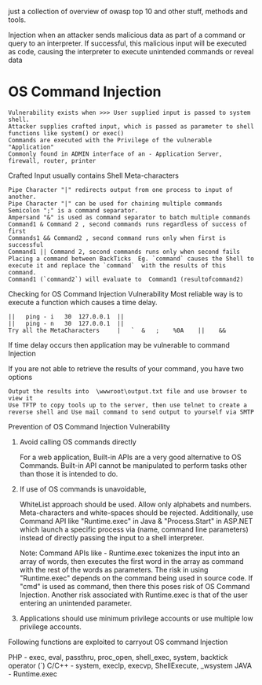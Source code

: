 just a collection of overview of owasp top 10 and other stuff, methods and tools. 

Injection 
when an attacker sends malicious data as part of a command or query to an interpreter. If successful, this malicious input will be executed as code, causing the interpreter to execute unintended commands or reveal data

OS Command Injection
==============================================================================

    Vulnerability exists when >>> User supplied input is passed to system shell.
    Attacker supplies crafted input, which is passed as parameter to shell functions like system() or exec() 
    Commands are executed with the Privilege of the vulnerable "Application"
    Commonly found in ADMIN interface of an - Application Server, firewall, router, printer


Crafted Input usually contains Shell Meta-characters

    Pipe Character "|" redirects output from one process to input of another.
    Pipe Character "|" can be used for chaining multiple commands
    Semicolon ";" is a command separator.
    Ampersand "&" is used as command separator to batch multiple commands
    Command1 & Command 2 , second commands runs regardless of success of first
    Commands1 && Command2 , second command runs only when first is successful
    Command1 || Command 2, second commands runs only when second fails
    Placing a command between BackTicks  Eg. `command` causes the Shell to execute it and replace the `command`  with the results of this command. 
    Command1 (`command2`) will evaluate to  Command1 (resultofcommand2)


Checking for OS Command Injection Vulnerability
Most reliable way is to execute a function which causes a time delay.

    ||   ping - i   30  127.0.0.1  ||
    ||   ping - n   30  127.0.0.1  ||
    Try all the MetaCharacters     |   `  &   ;    %0A    ||    &&

If time delay occurs then application may be vulnerable to command Injection

If you are not able to retrieve the results of your command, you have two options

    Output the results into  \wwwroot\output.txt file and use browser to view it
    Use TFTP to copy tools up to the server, then use telnet to create a reverse shell and Use mail command to send output to yourself via SMTP

Prevention of OS Command Injection Vulnerability

1. Avoid calling OS commands directly

    For a web application, Built-in APIs are a very good alternative to OS Commands. 
    Built-in API cannot be manipulated to perform tasks other than those it is intended to do.

2. If use of OS commands is unavoidable,

    WhiteList approach should be used. Allow only alphabets and numbers.
    Meta-characters and white-spaces should be rejected. 
    Additionally, use Command API like "Runtime.exec" in Java & "Process.Start" in ASP.NET which launch a specific process via (name, command line parameters) instead of directly passing the input to a shell interpreter. 

    Note: Command APIs like - Runtime.exec tokenizes the input into an array of words, then executes the first word in the array as command with the rest of the words as parameters. The risk in using "Runtime.exec" depends on the command being used in source code. If "cmd" is used as command, then there this poses risk of OS Command Injection. Another risk associated with Runtime.exec is that of the user entering an unintended parameter.

3. Applications should use minimum privilege accounts or use multiple low privilege accounts.

Following functions are exploited to carryout OS command Injection

PHP    - exec,  eval,   passthru,    proc_open,   shell_exec,   system,    backtick operator (`)
C/C++ - system,    execlp,   execvp,    ShellExecute,    _wsystem
JAVA  - Runtime.exec
